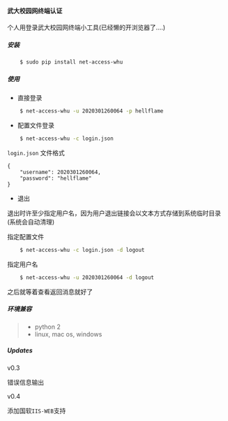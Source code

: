 #### 武大校园网终端认证

个人用登录武大校园网终端小工具(已经懒的开浏览器了....)

##### 安装

```bash
	$ sudo pip install net-access-whu
```

##### 使用

* 直接登录

```bash
	$ net-access-whu -u 2020301260064 -p hellflame
```

* 配置文件登录

```bash
	$ net-access-whu -c login.json
```

`login.json` 文件格式
```
{
	"username": 2020301260064,
	"password": "hellflame"
}
```

* 退出

退出时许至少指定用户名，因为用户退出链接会以文本方式存储到系统临时目录(系统会自动清理)

指定配置文件
```bash
	$ net-access-whu -c login.json -d logout
```

指定用户名
```bash
	$ net-access-whu -u 2020301260064 -d logout
```

之后就等着查看返回消息就好了

##### 环境兼容

>* python 2
>* linux, mac os, windows


##### Updates

v0.3

错误信息输出

v0.4

添加国软`IIS-WEB`支持

